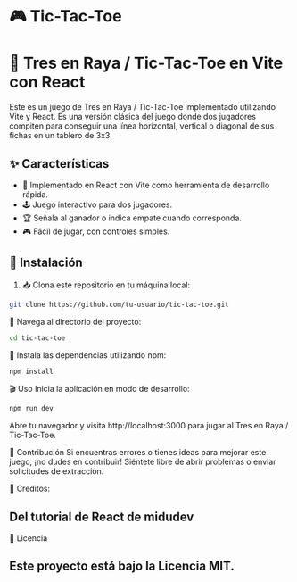 # 🎮 Tic-Tac-Toe

# 🌟 Tres en Raya / Tic-Tac-Toe en Vite con React

Este es un juego de Tres en Raya / Tic-Tac-Toe implementado utilizando Vite y React. Es una versión clásica del juego donde dos jugadores compiten para conseguir una línea horizontal, vertical o diagonal de sus fichas en un tablero de 3x3.

## ✨ Características

- 🚀 Implementado en React con Vite como herramienta de desarrollo rápida.
- 🕹️ Juego interactivo para dos jugadores.
- 🏆 Señala al ganador o indica empate cuando corresponda.
- 🎮 Fácil de jugar, con controles simples.

## 🚀 Instalación

1. 📥 Clona este repositorio en tu máquina local:

```bash
git clone https://github.com/tu-usuario/tic-tac-toe.git
```

📂 Navega al directorio del proyecto:
```bash
cd tic-tac-toe
```

🔧 Instala las dependencias utilizando npm:
```bash
npm install
```

🎬 Uso
Inicia la aplicación en modo de desarrollo:
```bash
npm run dev
```

Abre tu navegador y visita http://localhost:3000 para jugar al Tres en Raya / Tic-Tac-Toe.

🤝 Contribución
Si encuentras errores o tienes ideas para mejorar este juego, ¡no dudes en contribuir! Siéntete libre de abrir problemas o enviar solicitudes de extracción.

👤 Creditos:
## Del tutorial de React de midudev

📜 Licencia
## Este proyecto está bajo la Licencia MIT.
